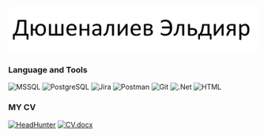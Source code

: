 [![Header](https://github.com/scardes/scardes/blob/main/assets/header.png)](https://github.com/scardes)

### Language and Tools
![MSSQL](https://img.shields.io/badge/-MSSQL-informational?style=for-the-badge&logo=mysql&logoColor=F8C52C)
![PostgreSQL](https://img.shields.io/badge/-PostgreSQL-informational?style=for-the-badge&logo=PostgreSQL&logoColor=F8C52C)
![Jira](https://img.shields.io/badge/-Jira-informational?style=for-the-badge&logo=jira&logoColor=F8C52C)
![Postman](https://img.shields.io/badge/-Postman-informational?style=for-the-badge&logo=postman)
![Git](https://img.shields.io/badge/-Git-informational?style=for-the-badge&logo=git)
![.Net](https://img.shields.io/badge/-Framework-informational?style=for-the-badge&logo=.net&logoColor=E5D3FF)
![HTML](https://img.shields.io/badge/-HTML-informational?style=for-the-badge&logo=HTML)

  ### MY CV
[![HeadHunter](https://img.shields.io/badge/-HeadHunter-informational?style=for-the-badge&logo=headhunter&logoColor=27A0D9)](https://headhunter.kg/resume/1a5c972eff057cd9e20039ed1f5455675a5672)
[![CV.docx](https://img.shields.io/badge/-CV.docx-informational?style=for-the-badge&logo=headhunter&logoColor=27A0D9)](https://docs.google.com/document/d/1PTlP2eS50elD8uoUtMnscrIWFC97bTQ9)
